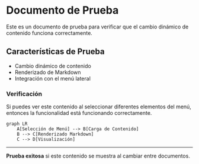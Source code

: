 # Documento de Prueba

Este es un documento de prueba para verificar que el cambio dinámico de contenido funciona correctamente.

## Características de Prueba

- Cambio dinámico de contenido
- Renderizado de Markdown
- Integración con el menú lateral

### Verificación

Si puedes ver este contenido al seleccionar diferentes elementos del menú, entonces la funcionalidad está funcionando correctamente.

```mermaid
graph LR
    A[Selección de Menú] --> B[Carga de Contenido]
    B --> C[Renderizado Markdown]
    C --> D[Visualización]
```

---

**Prueba exitosa** si este contenido se muestra al cambiar entre documentos.